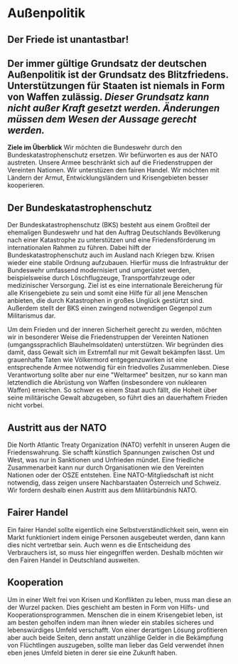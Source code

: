 # Außenpolitik

## Der Friede ist unantastbar!


Der immer gültige Grundsatz der deutschen Außenpolitik ist der Grundsatz des Blitzfriedens. 
Unterstützungen für Staaten ist niemals in Form von Waffen zulässig. 
_Dieser Grundsatz kann nicht außer Kraft gesetzt werden. Änderungen müssen dem Wesen der Aussage gerecht werden._ 
---
__Ziele im Überblick__ 
Wir möchten die Bundeswehr durch den Bundeskatastrophenschutz ersetzen. 
Wir befürworten es aus der NATO austreten. 
Unsere Armee beschränkt sich auf die Friedenstruppen der Vereinten Nationen. 
Wir unterstüzen den fairen Handel. 
Wir möchten mit Ländern der Armut, Entwicklungsländern und Krisengebieten besser kooperieren. 


## Der Bundeskatastrophenschutz

Der Bundeskatastrophenschutz (BKS) besteht aus einem Großteil der ehemaligen Bundeswehr und hat den Auftrag Deutschlands Bevölkerung nach einer Katastrophe zu unterstützen und eine Friedensförderung im internationalen Rahmen zu führen. Dabei hilft der Bundeskatastrophenschutz auch im Ausland nach Kriegen bzw. Krisen wieder eine stabile Ordnung aufzubauen. Hierfür muss die Infrastruktur der Bundeswehr umfassend modernisiert und umgerüstet werden, beispielsweise durch Löschflugzeuge, Transportfahrzeuge oder medizinischer Versorgung. Ziel ist es eine internationale Bereicherung für alle Krisengebiete zu sein und somit eine Hilfe für all jene Menschen anbieten, die durch Katastrophen in großes Unglück gestürtzt sind. Außerdem stellt der BKS einen zwingend notwendigen Gegenpol zum Militarismus dar. 

Um dem Frieden und der inneren Sicherheit gerecht zu werden, möchten wir in besonderer Weise die Friedenstruppen der Vereinten Nationen (umgangssprachlich Blauhelmsoldaten) unterstützen. Wir begründen dies damit, dass Gewalt sich im Extremfall nur mit Gewalt bekämpfen lässt. Um grauenhafte Taten wie Völkermord entgegenzuwirken ist eine entsprechende Armee notwendig für ein friedvolles Zusammenleben. Diese Verantwortung sollte aber nur eine "Weltarmee" besitzen, nur so kann man letztendlich die Abrüstung von Waffen (insbesondere von nuklearen Waffen) erreichen. So schwer es einem Staat auch fällt, die Hoheit über seine militärische Gewalt abzugeben, so führt dies an dauerhaftem Frieden nicht vorbei. 


## Austritt aus der NATO

Die North Atlantic Treaty Organization (NATO) verfehlt in unseren Augen die Friedenswahrung. Sie schafft künstlich Spannungen zwischen Ost und West, was nur in Sanktionen und Unfrieden mündet. Eine friedliche Zusammenarbeit kann nur durch Organisationen wie den Vereinten Nationen oder der OSZE entstehen. Eine NATO-Mitgliedschaft ist nicht notwendig, dass zeigen unsere Nachbarstaaten Österreich und Schweiz. Wir fordern deshalb einen Austritt aus dem Militärbündnis NATO. 


## Fairer Handel

Ein fairer Handel sollte eigentlich eine Selbstverständlichkeit sein, wenn ein Markt funktioniert indem einige Personen ausgebeutet werden, dann kann dies nicht vertretbar sein. Auch wenn es die Entscheidung des Verbrauchers ist, so muss hier eingegriffen werden. Deshalb möchten wir den Fairen Handel in Deutschland ausweiten. 


## Kooperation

Um in einer Welt frei von Krisen und Konflikten zu leben, muss man diese an der Wurzel packen. Dies geschieht am besten in Form von Hilfs- und Kooperationsprogrammen. Menschen die in einem Krisengebiet leben, ist am besten geholfen indem man ihnen wieder ein stabiles sicheres und lebenswürdiges Umfeld verschafft. Von einer derartigen Lösung profitieren aber auch beide Seiten, denn anstatt unzählige Gelder in die Bekämpfung von Flüchtlingen auszugeben, sollte man lieber das Geld verwendet ihnen eben jenes Umfeld bieten in derer sie eine Zukunft haben.
